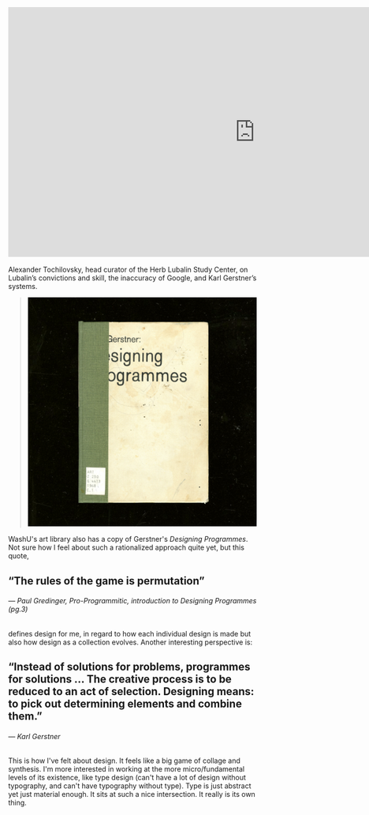 <a name="alexandertoch01"></a>

<iframe src="https://player.vimeo.com/video/213526579" width="1000" height="506" frameborder="0" webkitallowfullscreen mozallowfullscreen allowfullscreen></iframe>

Alexander Tochilovsky, head curator of the Herb Lubalin Study Center, on Lubalin’s convictions and skill, the inaccuracy of Google, and Karl Gerstner’s systems.

> ![](images/9/gerstner.jpg)

WashU's art library also has a copy of Gerstner's *Designing Programmes*. Not sure how I feel about such a rationalized approach quite yet, but this quote,

## “The rules of the game is permutation”
###### — Paul Gredinger, *Pro-Programmitic*, introduction to *Designing Programmes* (pg.3)

defines design for me, in regard to how each individual design is made but also how design as a collection evolves. Another interesting perspective is:

## “Instead of solutions for problems, programmes for solutions … The creative process is to be reduced to an act of selection. Designing means: to pick out determining elements and combine them.”
###### — Karl Gerstner

This is how I've felt about design. It feels like a big game of collage and synthesis. I'm more interested in working at the more micro/fundamental levels of its existence, like type design (can't have a lot of design without typography, and can't have typography without type). Type is just abstract yet just material enough. It sits at such a nice intersection. It really is its own thing.
